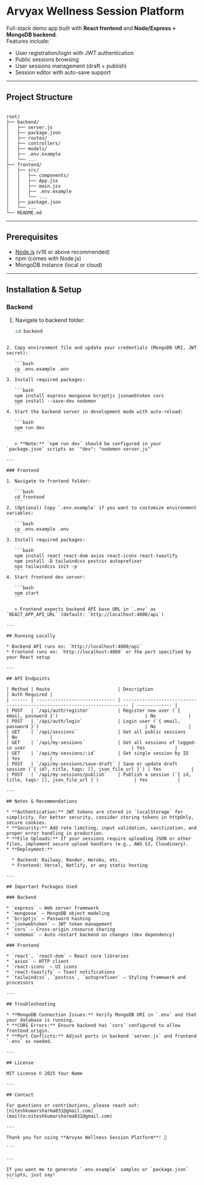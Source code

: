 
# Arvyax Wellness Session Platform

Full-stack demo app built with **React frontend** and **Node/Express + MongoDB backend**.  
Features include:  
- User registration/login with JWT authentication  
- Public sessions browsing  
- User sessions management (draft + publish)  
- Session editor with auto-save support  

---

## Project Structure

```

root/
├── backend/
│   ├── server.js
│   ├── package.json
│   ├── routes/
│   ├── controllers/
│   ├── models/
│   ├── .env.example
│   └── ...
├── frontend/
│   ├── src/
│   │   ├── components/
│   │   ├── App.jsx
│   │   ├── main.jsx
│   │   ├── .env.example
│   │   └── ...
│   ├── package.json
│   └── ...
└── README.md

````

---

## Prerequisites

- [Node.js](https://nodejs.org/en/download/) (v16 or above recommended)  
- npm (comes with Node.js)  
- MongoDB instance (local or cloud)  

---

## Installation & Setup

### Backend

1. Navigate to backend folder:  
   ```bash
   cd backend
````

2. Copy environment file and update your credentials (MongoDB URI, JWT secret):

   ```bash
   cp .env.example .env
   ```
3. Install required packages:

   ```bash
   npm install express mongoose bcryptjs jsonwebtoken cors
   npm install --save-dev nodemon
   ```
4. Start the backend server in development mode with auto-reload:

   ```bash
   npm run dev
   ```

   > **Note:** `npm run dev` should be configured in your `package.json` scripts as `"dev": "nodemon server.js"`

---

### Frontend

1. Navigate to frontend folder:

   ```bash
   cd frontend
   ```
2. (Optional) Copy `.env.example` if you want to customize environment variables:

   ```bash
   cp .env.example .env
   ```
3. Install required packages:

   ```bash
   npm install react react-dom axios react-icons react-toastify
   npm install -D tailwindcss postcss autoprefixer
   npx tailwindcss init -p
   ```
4. Start frontend dev server:

   ```bash
   npm start
   ```

   > Frontend expects backend API base URL in `.env` as `REACT_APP_API_URL` (default: `http://localhost:4000/api`)

---

## Running Locally

* Backend API runs on: `http://localhost:4000/api`
* Frontend runs on: `http://localhost:4000` or the port specified by your React setup

---

## API Endpoints

| Method | Route                         | Description                                                              | Auth Required |
| ------ | ----------------------------- | ------------------------------------------------------------------------ | ------------- |
| POST   | `/api/auth/register`          | Register new user (`{ email, password }`)                                | No            |
| POST   | `/api/auth/login`             | Login user (`{ email, password }`)                                       | No            |
| GET    | `/api/sessions`               | Get all public sessions                                                  | No            |
| GET    | `/api/my-sessions`            | Get all sessions of logged-in user                                       | Yes           |
| GET    | `/api/my-sessions/:id`        | Get single session by ID                                                 | Yes           |
| POST   | `/api/my-sessions/save-draft` | Save or update draft session (`{ id?, title, tags: [], json_file_url }`) | Yes           |
| POST   | `/api/my-sessions/publish`    | Publish a session (`{ id, title, tags: [], json_file_url }`)             | Yes           |

---

## Notes & Recommendations

* **Authentication:** JWT tokens are stored in `localStorage` for simplicity. For better security, consider storing tokens in httpOnly, secure cookies.
* **Security:** Add rate limiting, input validation, sanitization, and proper error handling in production.
* **File Uploads:** If your sessions require uploading JSON or other files, implement secure upload handlers (e.g., AWS S3, Cloudinary).
* **Deployment:**

  * Backend: Railway, Render, Heroku, etc.
  * Frontend: Vercel, Netlify, or any static hosting

---

## Important Packages Used

### Backend

* `express` — Web server framework
* `mongoose` — MongoDB object modeling
* `bcryptjs` — Password hashing
* `jsonwebtoken` — JWT token management
* `cors` — Cross-origin resource sharing
* `nodemon` — Auto restart backend on changes (dev dependency)

### Frontend

* `react`, `react-dom` — React core libraries
* `axios` — HTTP client
* `react-icons` — UI icons
* `react-toastify` — Toast notifications
* `tailwindcss`, `postcss`, `autoprefixer` — Styling framework and processors

---

## Troubleshooting

* **MongoDB Connection Issues:** Verify MongoDB URI in `.env` and that your database is running.
* **CORS Errors:** Ensure backend has `cors` configured to allow frontend origin.
* **Port Conflicts:** Adjust ports in backend `server.js` and frontend `.env` as needed.

---

## License

MIT License © 2025 Your Name

---

## Contact

For questions or contributions, please reach out: [niteshkumarsharma831@gmail.com](mailto:niteshkumarsharma831@gmail.com)

---

Thank you for using **Arvyax Wellness Session Platform**! 🚀

```

---

If you want me to generate `.env.example` samples or `package.json` scripts, just say!
```
